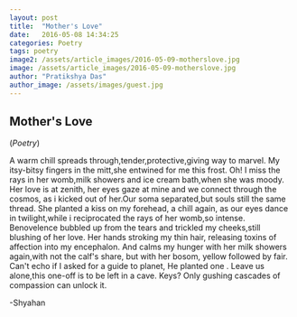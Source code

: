 ```yaml
---
layout: post
title:  "Mother's Love"
date:   2016-05-08 14:34:25
categories: Poetry
tags: poetry
image2: /assets/article_images/2016-05-09-motherslove.jpg
image: /assets/article_images/2016-05-09-motherslove.jpg
author: "Pratikshya Das"
author_image: /assets/images/guest.jpg
---
```

<h2>Mother's Love</h2>
(<i>Poetry</i>)
<p>A warm chill spreads through,tender,protective,giving way to marvel. My itsy-bitsy fingers in the mitt,she entwined for me this frost. Oh! I miss the rays in her womb,milk showers and ice cream bath,when she was moody. Her love is at zenith, her eyes gaze at mine and we connect through the cosmos, as i kicked out of her.Our soma separated,but souls still the same thread. She planted a kiss on my forehead, a chill again, as our eyes dance in twilight,while i reciprocated the rays of her womb,so intense. Benovelence bubbled up from the tears and trickled my cheeks,still blushing of her love. Her hands stroking my thin hair, releasing toxins of affection into my encephalon. And calms my hunger with her milk showers again,with not the calf's share, but with her bosom, yellow followed by fair. Can't echo if I asked for a guide to planet, He planted one . Leave us alone,this one-off is to be left in a cave. Keys? Only gushing cascades of compassion can unlock it.</p>

<p>-Shyahan</p>
